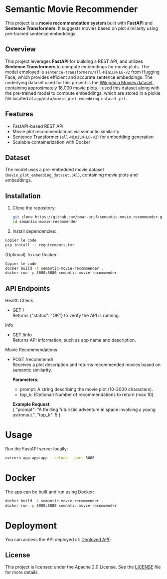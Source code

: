 # Semantic Movie Recommender

This project is a **movie recommendation system** built with **FastAPI** and **Sentence Transformers**. It suggests movies based on plot similarity using pre-trained sentence embeddings.

## Overview

This project leverages **FastAPI** for building a REST API, and utilizes **Sentence Transformers** to compute embeddings for movie plots. The model employed is `sentence-transformers/all-MiniLM-L6-v2` from Hugging Face, which provides efficient and accurate sentence embeddings. The underlying dataset used for this project is the [Wikipedia Movies dataset](https://www.kaggle.com/datasets/exactful/wikipedia-movies), containing approximately 18,000 movie plots. I used this dataset along with the pre-trained model to compute embeddings, which are stored in a pickle file located at `app/data/movie_plot_embedding_dataset.pkl`.

## Features

- FastAPI-based REST API
- Movie plot recommendations via semantic similarity
- Sentence Transformer (`all-MiniLM-L6-v2`) for embedding generation
- Scalable containerization with Docker

## Dataset

The model uses a pre-embedded movie dataset (`movie_plot_embedding_dataset.pkl`), containing movie plots and embeddings.

## Installation

1. Clone the repository:
   ```bash
   git clone https://github.com/omar-arif/semantic-movie-recommender.git
   cd semantic-movie-recommender
   ```
   
2. Install dependencies:
```bash
Copier le code
pip install -r requirements.txt
```

(Optional) To use Docker:
```bash
Copier le code
docker build -t semantic-movie-recommender .
docker run -p 8080:8080 semantic-movie-recommender
````

## API Endpoints
Health Check
- GET /<br />
    Returns {\"status\": \"OK\"} to verify the API is running.

Info
- GET /info <br />
    Returns API information, such as app name and description.

Movie Recommendations
- POST /recommend/<br />
    Receives a plot description and returns recommended movies based on semantic similarity.

    **Parameters**:
    - prompt: A string describing the movie plot (10-3000 characters).
    - top_k: (Optional) Number of recommendations to return (max 10).
    
    **Example Request**:<br />
        {
          \"prompt\": \"A thrilling futuristic adventure in space involving a young astronaut.\",
          \"top_k\": 5
        }

# Usage
Run the FastAPI server locally:
```bash
uvicorn app.app:app --reload --port 8080
```

# Docker
The app can be built and run using Docker:
```bash
docker build -t semantic-movie-recommender .
docker run -p 8080:8080 semantic-movie-recommender
```

# Deployment
You can access the API deployed at: [Deployed API](https://semantic-movie-recommender-production.up.railway.app/))

## License
This project is licensed under the Apache 2.0 License. See the [LICENSE](https://github.com/omar-arif/semantic-movie-recommender/blob/main/LICENSE) file for more details.

